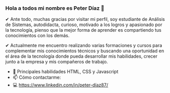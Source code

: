 ### Hola a todos mi nombre es Peter Díaz 👋

✔ Ante todo, muchas gracias por visitar mi perfil, soy estudiante de Análisis de Sistemas, autodidacta, curioso, motivado a los logros y apasionado por la tecnología, pienso que la mejor forma de aprender es compartiendo tus conocimientos con los demás. 
 
✔ Actualmente me encuentro realizando varias formaciones y cursos para complementar mis conocimientos técnicos y buscando una oportunidad en el área de la tecnología donde pueda desarrollar mis habilidades, crecer junto a la empresa y mis compañeros de trabajo.

- 🌱 Principales habilidades HTML, CSS y Javascript
- 📫 Cómo contactarme:
- 💻 https://www.linkedin.com/in/peter-díaz87/
